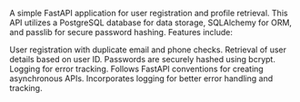 A simple FastAPI application for user registration and profile retrieval. This API utilizes a PostgreSQL database for data storage, SQLAlchemy for ORM, and passlib for secure password hashing. Features include:

User registration with duplicate email and phone checks.
Retrieval of user details based on user ID.
Passwords are securely hashed using bcrypt.
Logging for error tracking.
Follows FastAPI conventions for creating asynchronous APIs.
Incorporates logging for better error handling and tracking.
